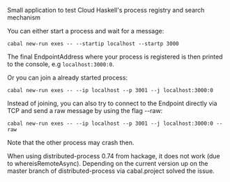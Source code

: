 Small application to test Cloud Haskell's process registry and search mechanism

You can either start a process and wait for a message:

`cabal new-run exes -- --startip localhost --startp 3000`

The final EndpointAddress where your process is registered is then printed to the console, e.g `localhost:3000:0`.

Or you can join a already started process:

`cabal new-run exes -- --ip localhost --p 3001 --j localhost:3000:0`

Instead of joining, you can also try to connect to the Endpoint directly via TCP and send a raw message by using the flag --raw:

`cabal new-run exes -- --ip localhost --p 3001 --j localhost:3000:0 --raw`

Note that the other process may crash then.


When using distributed-process 0.74 from hackage, it does not work (due to whereisRemoteAsync). 
Depending on the current version up on the master branch of distributed-process via cabal.project solved the issue.
